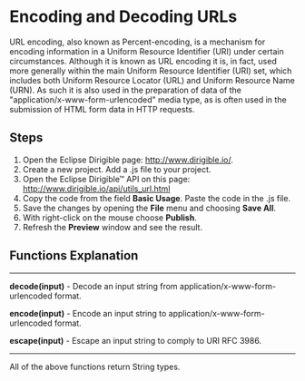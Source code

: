 
# **Encoding and Decoding URLs**


URL encoding, also known as Percent-encoding, is a mechanism for encoding information in a Uniform Resource Identifier (URI) under certain circumstances. Although it is known as URL encoding it is, in fact, used more generally within the main Uniform Resource Identifier (URI) set, which includes both Uniform Resource Locator (URL) and Uniform Resource Name (URN). As such it is also used in the preparation of data of the "application/x-www-form-urlencoded" media type, as is often used in the submission of HTML form data in HTTP requests.


## **Steps**
1. Open the Eclipse Dirigible page: http://www.dirigible.io/.
2. Create a new project. Add a .js file to your project.
3. Open the Eclipse Dirigible™ API on this page: http://www.dirigible.io/api/utils_url.html
4. Copy the code from the field **Basic Usage**. Paste the code in the .js file.
5. Save the changes by opening the **File** menu and choosing **Save All**.
6. With right-click on the mouse choose **Publish**.
7. Refresh the **Preview** window and see the result.

## **Functions Explanation**
----------------------------------------------------------------------------------------
**decode(input)** - Decode an input string from application/x-www-form-urlencoded format. 

**encode(input)** - Encode an input string to application/x-www-form-urlencoded format.	

**escape(input)** - Escape an input string to comply to URI RFC 3986.	

-----------------------------------------------------------------------------------------
All of the above functions return String types.

